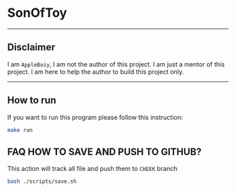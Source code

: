 # SonOfToy

---
## Disclaimer

I am `AppleBoiy`, I am not the author of this project.
I am just a mentor of this project. I am here to help the author to build this project only.

---


## How to run

If you want to run this program please follow this instruction:

```bash
make run
```

## FAQ HOW TO SAVE AND PUSH TO GITHUB?

This action will track all file and push them to `CHEEK` branch

```bash
bash ./scripts/save.sh
```